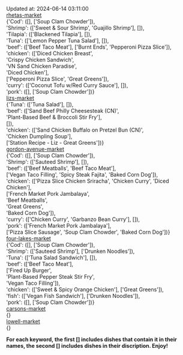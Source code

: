 Updated at: 2024-06-14 03:11:00  
[rhetas-market](https://wisc-housingdining.nutrislice.com/menu/rhetas-market/dinner/2024-06-14)  
{'Cod': ([], ['Soup Clam Chowder']),  
 'Shrimp': (['Sweet & Sour Shrimp', 'Guajillo Shrimp'], []),  
 'Tilapia': (['Blackened Tilapia'], []),  
 'Tuna': (['Lemon Pepper Tuna Salad'], []),  
 'beef': (['Beef Taco Meat'], ['Burnt Ends', 'Pepperoni Pizza Slice']),  
 'chicken': (['Diced Chicken Breast',  
              'Crispy Chicken Sandwich',  
              'VN Sand Chicken Paradise',  
              'Diced Chicken'],  
             ['Pepperoni Pizza Slice', 'Great Greens']),  
 'curry': (['Coconut Tofu w/Red Curry Sauce'], []),  
 'pork': ([], ['Soup Clam Chowder'])}  
[lizs-market](https://wisc-housingdining.nutrislice.com/menu/lizs-market/dinner/2024-06-14)  
{'Tuna': (['Tuna Salad'], []),  
 'beef': (['Sand Beef Philly Cheesesteak (CN)',  
           'Plant-Based Beef & Broccoli Stir Fry'],  
          []),  
 'chicken': (['Sand Chicken Buffalo on Pretzel Bun (CN)',  
              'Chicken Dumpling Soup'],  
             ['Station Recipe - Liz - Great Greens'])}  
[gordon-avenue-market](https://wisc-housingdining.nutrislice.com/menu/gordon-avenue-market/dinner/2024-06-14)  
{'Cod': ([], ['Soup Clam Chowder']),  
 'Shrimp': (['Sauteed Shrimp'], []),  
 'beef': (['Beef Meatballs', 'Beef Taco Meat'],  
          ['Vegan Taco Filling', 'Spicy Steak Fajita', 'Baked Corn Dog']),  
 'chicken': (['Pizza Slice Chicken Sriracha', 'Chicken Curry', 'Diced Chicken'],  
             ['French Market Pork Jambalaya',  
              'Beef Meatballs',  
              'Great Greens',  
              'Baked Corn Dog']),  
 'curry': (['Chicken Curry', 'Garbanzo Bean Curry'], []),  
 'pork': (['French Market Pork Jambalaya'],  
          ['Pizza Slice Sausage', 'Soup Clam Chowder', 'Baked Corn Dog'])}  
[four-lakes-market](https://wisc-housingdining.nutrislice.com/menu/four-lakes-market/dinner/2024-06-14)  
{'Cod': ([], ['Soup Clam Chowder']),  
 'Shrimp': (['Sauteed Shrimp'], ['Drunken Noodles']),  
 'Tuna': (['Tuna Salad Sandwich'], []),  
 'beef': (['Beef Taco Meat'],  
          ['Fired Up Burger',  
           'Plant-Based Pepper Steak Stir Fry',  
           'Vegan Taco Filling']),  
 'chicken': (['Sweet & Spicy Orange Chicken'], ['Great Greens']),  
 'fish': (['Vegan Fish Sandwich'], ['Drunken Noodles']),  
 'pork': ([], ['Soup Clam Chowder'])}  
[carsons-market](https://wisc-housingdining.nutrislice.com/menu/carsons-market/dinner/2024-06-14)  
{}  
[lowell-market](https://wisc-housingdining.nutrislice.com/menu/lowell-market/dinner/2024-06-14)  
{}  
  
**For each keyword, the first [] includes dishes that contain it in their names, the second [] includes dishes in their discription. Enjoy!**  
